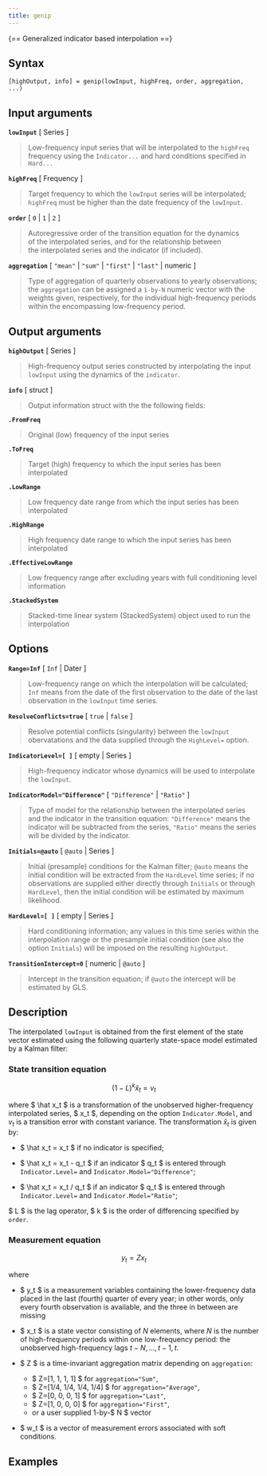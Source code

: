 ```yaml
---
title: genip
---
```




{== Generalized indicator based interpolation ==}


## Syntax 

    [highOutput, info] = genip(lowInput, highFreq, order, aggregation, ...)


## Input arguments 

__`lowInput`__ [ Series ] 
> 
> Low-frequency input series that will be interpolated to the `highFreq`
> frequency using the `Indicator...` and hard conditions specified in `Hard...`
> 

__`highFreq`__ [ Frequency ]
> 
> Target frequency to which the `lowInput` series will be interpolated;
> `highFreq` must be higher than the date frequency of the `lowInput`.
> 

__`order`__ [ `0` | `1` | `2` ]
> 
> Autoregressive order of the transition equation for the dynamics
> of the interpolated series, and for the relationship between
> the interpolated series and the indicator (if included).
> 

__`aggregation`__ [ `"mean"` | `"sum"` | `"first"` | `"last"` | numeric ]
> 
> Type of aggregation of quarterly observations to yearly observations;
> the `aggregation` can be assigned a `1-by-N` numeric vector with
> the weights given, respectively, for the individual high-frequency
> periods within the encompassing low-frequency period.
> 

## Output arguments 

__`highOutput`__ [ Series ] 
> 
> High-frequency output series constructed by interpolating the input
> `lowInput` using the dynamics of the `indicator`.
> 

__`info`__ [ struct ]
> 
> Output information struct with the the following fields:
> 

__`.FromFreq`__ 
> 
> Original (low) frequency of the input series
> 

__`.ToFreq`__ 
> 
> Target (high) frequency to which the input series has been interpolated
> 

__`.LowRange`__ 
> 
> Low frequency date range from which the input series has been interpolated
> 

__`.HighRange`__ 
> 
> High frequency date range to which the input series has been interpolated
> 

__`.EffectiveLowRange`__
> 
> Low frequency range after excluding years with full conditioning level information
> 

__`.StackedSystem`__
> 
> Stacked-time linear system (StackedSystem) object used to run the interpolation
> 


## Options 

__`Range=Inf`__ [ `Inf` | Dater ]
> 
> Low-frequency range on which the interpolation will be calculated;
> `Inf` means from the date of the first observation to
> the date of the last observation in the `lowInput` time series.
> 

__`ResolveConflicts=true`__ [ `true` | `false` ]
> 
> Resolve potential conflicts (singularity) between the `lowInput`
> obervatations and the data supplied through the `HighLevel=` option.
> 

__`IndicatorLevel=[ ]`__ [ empty | Series ] 
> 
> High-frequency indicator whose dynamics will be used to interpolate
> the `lowInput`.
> 

__`IndicatorModel="Difference"`__ [ `"Difference"` | `"Ratio"` ]
> 
> Type of model for the relationship between the interpolated series
> and the indicator in the transition equation: `"Difference"`
> means the indicator will be subtracted from the series, `"Ratio"`
> means the series will be divided by the indicator.
> 

__`Initials=@auto`__ [ `@auto` | Series ]
> 
> Initial (presample) conditions for the Kalman filter; `@auto` means
> the initial condition will be extracted from the `HardLevel`
> time series; if no observations are supplied either directly
> through `Initials` or through `HardLevel`, then the initial
> condition will be estimated by maximum likelihood.
> 

__`HardLevel=[ ]`__ [ empty | Series ]
> 
> Hard conditioning information; any values in this time series within
> the interpolation range or the presample initial condition (see also
> the option `Initials`) will be imposed on the resulting `highOutput`.
> 

__`TransitionIntercept=0`__ [ numeric | `@auto` ]
> 
> Intercept in the transition equation; if `@auto` the intercept will
> be estimated by GLS.
> 

## Description 

The interpolated `lowInput` is obtained from the first element of the state
vector estimated using the following quarterly state-space model
estimated by a Kalman filter:

### State transition equation 

$$ \left(1 - L\right)^k \hat x_t = v_t $$

where $ \hat x_t $ is a transformation of the unobserved higher-frequency
interpolated series, $ x_t $, depending on the option `Indicator.Model`,
and $v_t$ is a transition error with constant variance. The
transformation $\hat x_t$ is given by:

* $ \hat x_t = x_t $ if no indicator is specified;

* $ \hat x_t = x_t - q_t $ if an indicator $ q_t $ is entered through
`Indicator.Level=` and `Indicator.Model="Difference"`;

* $ \hat x_t = x_t / q_t $ if an indicator $ q_t $ is entered through
`Indicator.Level=` and `Indicator.Model="Ratio"`;

$ L $ is the lag operator, $ k $ is the order of differencing
specified by `order`.

### Measurement equation ###

$$ y_t = Z x_t $$

where 

* $ y_t $ is a measurement variables containing the lower-frequency data
placed in the last (fourth) quarter of every year; in other words, only
every fourth observation is available, and the three in between are
missing

* $ x_t $ is a state vector consisting of $N$ elements, where $N$
is the number of high-frequency periods within one low-frequency period:
the unobserved high-frequency lags $t-N, \dots, t-1, t$.

* $ Z $ is a time-invariant aggregation matrix depending on
`aggregation`: 
    * $ Z=[1, 1, 1, 1] $ for `aggregation="Sum"`, 
    * $ Z=[1/4, 1/4, 1/4, 1/4] $ for `aggregation="Average"`, 
    * $ Z=[0, 0, 0, 1] $ for `aggregation="Last"`, 
    * $ Z=[1, 0, 0, 0] $ for `aggregation="First"`, 
    * or a user supplied 1-by-$ N $ vector

* $ w_t $ is a vector of measurement errors associated with soft
conditions.

## Examples

```matlab
```

